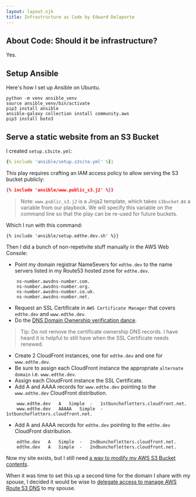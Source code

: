 ```yaml
---
layout: layout.njk
title: Infrastructure as Code by Edward Delaporte
---
```


## About Code: Should it be infrastructure?

Yes.

## Setup Ansible

Here's how I set up Ansible on Ubuntu.

```shell
python -m venv ansible_venv
source ansible_venv/bin/activate
pip3 install ansible
ansible-galaxy collection install community.aws
pip3 install boto3
```

## Serve a static website from an S3 Bucket

I created `setup.s3site.yml`:

```yaml
{% include 'ansible/setup.s3site.yml' %}}
```

This play requires crafting an IAM access policy to allow serving the S3 bucket publicly:

```json
{% include 'ansible/www.public_s3.j2' %}}
```

> Note: `www.public_s3.j2` is a Jinja2 template, which takes `s3bucket` as a variable from our playbook. We will specify this variable on the command line so that the play can be re-used for future buckets.

Which I run with this command:

```shell
{% include 'ansible/setup.edthe.dev.sh' %}}
```

Then I did a bunch of non-repetivite stuff manually in  the AWS Web Console:

- Point my domain registrar NameSevers for `edthe.dev` to the name servers listed in my Route53 hosted zone for `edthe.dev`.

```
    ns-number.awsdns-number.com.
    ns-number.awsdns-number.org.
    ns-number.awsdns-number.co.uk.
    ns-number.awsdns-number.net.
```

- Request an SSL Certificate in `AWS Certificate Manager` that covers `edthe.dev` and `www.edthe.dev`.
- Do the [DNS Domain Ownership verification dance](https://docs.aws.amazon.com/acm/latest/userguide/dns-validation.html).

> Tip: Do not remove the certificate ownership DNS records. I have heard it is helpful to still have when the SSL Certificate needs renewed.

- Create 2 CloudFront instances, one for `edthe.dev` and one for `www.edthe.dev`.
- Be sure to assign each CloudFront instance the appropriate `alternate domain` i.e. `www.edthe.dev`.
- Assign each CloudFront instance the SSL Certificate.
- Add A and AAAA records for `www.edthe.dev` pointing to the `www.edthe.dev` CloudFront distribution.

```dns
    www.edthe.dev	A	Simple	-	1stbunchofletters.cloudfront.net.
    www.edthe.dev	AAAAA	Simple	-	1stbunchofletters.cloudfront.net.
```

- Add A and AAAA records for `edthe.dev` pointing to the `edthe.dev` CloudFront distribution.

```dns
    edthe.dev	A	Simple	-	2ndbunchofletters.cloudfront.net.
    edthe.dev	A	Simple	-	2ndbunchofletters.cloudfront.net.
```

Now my site exists, but I still need [a way to modify my AWS S3 Bucket contents](/code/iam/).

When it was time to set this up a second time for the domain I share with my spouse, I decided it would be wise to [delegate access to manage AWS Route 53 DNS](/code/iam.dns/) to my spouse.

